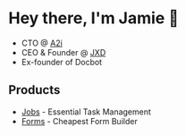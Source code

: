 # Hey there, I'm Jamie 👋

- CTO @ [A2i](https://a2i.network)
- CEO & Founder @ [JXD](https://www.jxd.dev)
- Ex-founder of Docbot

## Products

- [Jobs](https://jobs.jxd.dev) - Essential Task Management
- [Forms](https://forms.jxd.dev) - Cheapest Form Builder
